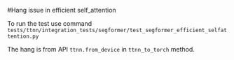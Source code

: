 #Hang issue in efficient self_attention

To run the test use command `tests/ttnn/integration_tests/segformer/test_segformer_efficient_selfattention.py`

The hang is from API `ttnn.from_device` in `ttnn_to_torch` method.
